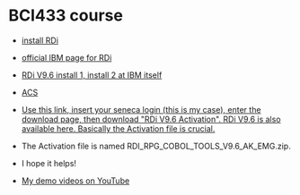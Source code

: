 # BCI433 course
- [install RDi](https://nicklitten.com/course/step-2-download-rational-developer-for-ibm-i-rdi/)
- [official IBM page for RDi](https://www.ibm.com/support/pages/node/1115889)
- [RDi V9.6 install 1, install 2 at IBM itself](https://www.ibm.com/resources/mrs/assets/DirectDownload?source=RATLe-DEVSYSI-EVAL&lang=en_US)
- [ACS](https://www.ibm.com/resources/mrs/assets/DownloadList?source=swg-ia&lang=en_US)

- [Use this link, insert your seneca login (this is my case), enter the download page, then download "RDi V9.6 Activation". RDi V9.6 is also available here. Basically the Activation file is crucial.](
https://students.senecacollege.ca/spaces/189/software/wiki/view/1342/software)

- The Activation file is named RDI_RPG_COBOL_TOOLS_V9.6_AK_EMG.zip.
- I hope it helps!
- [My demo videos on YouTube](https://www.youtube.com/playlist?list=PLVlB5oZ-RCuOfGJEgo_pfiieVYeTbpBMQ)
